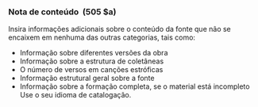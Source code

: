 ### Nota de conteúdo&nbsp; (505 $a) 

Insira informações adicionais sobre o conteúdo da fonte que não se encaixem em nenhuma das outras categorias, tais como:

- Informação sobre diferentes versões da obra
- Informação sobre a estrutura de coletâneas
- O número de versos em canções estróficas
- Informação estrutural geral sobre a fonte
- Informação sobre a formação completa, se o material está incompleto  
Use o seu idioma de catalogação.